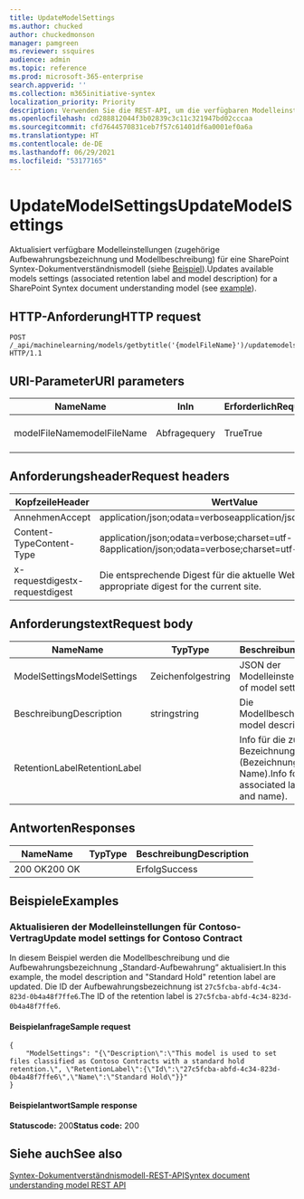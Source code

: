 ```yaml
---
title: UpdateModelSettings
ms.author: chucked
author: chuckedmonson
manager: pamgreen
ms.reviewer: ssquires
audience: admin
ms.topic: reference
ms.prod: microsoft-365-enterprise
search.appverid: ''
ms.collection: m365initiative-syntex
localization_priority: Priority
description: Verwenden Sie die REST-API, um die verfügbaren Modelleinstellungen für ein SharePoint Syntex-Dokumentverständnismodell zu aktualisieren.
ms.openlocfilehash: cd288812044f3b02839c3c11c321947bd02cccaa
ms.sourcegitcommit: cfd7644570831ceb7f57c61401df6a0001ef0a6a
ms.translationtype: HT
ms.contentlocale: de-DE
ms.lasthandoff: 06/29/2021
ms.locfileid: "53177165"
---
```

# <a name="updatemodelsettings"></a><span data-ttu-id="8157a-103">UpdateModelSettings</span><span class="sxs-lookup"><span data-stu-id="8157a-103">UpdateModelSettings</span></span>

<span data-ttu-id="8157a-104">Aktualisiert verfügbare Modelleinstellungen (zugehörige Aufbewahrungsbezeichnung und Modellbeschreibung) für eine SharePoint Syntex-Dokumentverständnismodell (siehe [Beispiel](rest-updatemodelsettings-method.md#examples)).</span><span class="sxs-lookup"><span data-stu-id="8157a-104">Updates available models settings (associated retention label and model description) for a SharePoint Syntex document understanding model (see [example](rest-updatemodelsettings-method.md#examples)).</span></span>

## <a name="http-request"></a><span data-ttu-id="8157a-105">HTTP-Anforderung</span><span class="sxs-lookup"><span data-stu-id="8157a-105">HTTP request</span></span>

```HTTP
POST /_api/machinelearning/models/getbytitle('{modelFileName}')/updatemodelsettings HTTP/1.1
```

## <a name="uri-parameters"></a><span data-ttu-id="8157a-106">URI-Parameter</span><span class="sxs-lookup"><span data-stu-id="8157a-106">URI parameters</span></span>

|<span data-ttu-id="8157a-107">Name</span><span class="sxs-lookup"><span data-stu-id="8157a-107">Name</span></span> |<span data-ttu-id="8157a-108">In</span><span class="sxs-lookup"><span data-stu-id="8157a-108">In</span></span> |<span data-ttu-id="8157a-109">Erforderlich</span><span class="sxs-lookup"><span data-stu-id="8157a-109">Required</span></span>|<span data-ttu-id="8157a-110">Typ</span><span class="sxs-lookup"><span data-stu-id="8157a-110">Type</span></span>|<span data-ttu-id="8157a-111">Beschreibung</span><span class="sxs-lookup"><span data-stu-id="8157a-111">Description</span></span>|
|-----|---|--------|----|-----------|
|<span data-ttu-id="8157a-112">modelFileName</span><span class="sxs-lookup"><span data-stu-id="8157a-112">modelFileName</span></span>|<span data-ttu-id="8157a-113">Abfrage</span><span class="sxs-lookup"><span data-stu-id="8157a-113">query</span></span>|<span data-ttu-id="8157a-114">True</span><span class="sxs-lookup"><span data-stu-id="8157a-114">True</span></span>|<span data-ttu-id="8157a-115">Zeichenfolge</span><span class="sxs-lookup"><span data-stu-id="8157a-115">string</span></span>|<span data-ttu-id="8157a-116">Name der Syntex-Modelldatei.</span><span class="sxs-lookup"><span data-stu-id="8157a-116">Name of the Syntex model file.</span></span>|

## <a name="request-headers"></a><span data-ttu-id="8157a-117">Anforderungsheader</span><span class="sxs-lookup"><span data-stu-id="8157a-117">Request headers</span></span>

| <span data-ttu-id="8157a-118">Kopfzeile</span><span class="sxs-lookup"><span data-stu-id="8157a-118">Header</span></span> | <span data-ttu-id="8157a-119">Wert</span><span class="sxs-lookup"><span data-stu-id="8157a-119">Value</span></span> |
|--------|-------|
|<span data-ttu-id="8157a-120">Annehmen</span><span class="sxs-lookup"><span data-stu-id="8157a-120">Accept</span></span>|<span data-ttu-id="8157a-121">application/json;odata=verbose</span><span class="sxs-lookup"><span data-stu-id="8157a-121">application/json;odata=verbose</span></span>|
|<span data-ttu-id="8157a-122">Content-Type</span><span class="sxs-lookup"><span data-stu-id="8157a-122">Content-Type</span></span>|<span data-ttu-id="8157a-123">application/json;odata=verbose;charset=utf-8</span><span class="sxs-lookup"><span data-stu-id="8157a-123">application/json;odata=verbose;charset=utf-8</span></span>|
|<span data-ttu-id="8157a-124">x-requestdigest</span><span class="sxs-lookup"><span data-stu-id="8157a-124">x-requestdigest</span></span>|<span data-ttu-id="8157a-125">Die entsprechende Digest für die aktuelle Website.</span><span class="sxs-lookup"><span data-stu-id="8157a-125">The appropriate digest for the current site.</span></span>|

## <a name="request-body"></a><span data-ttu-id="8157a-126">Anforderungstext</span><span class="sxs-lookup"><span data-stu-id="8157a-126">Request body</span></span>

|<span data-ttu-id="8157a-127">Name</span><span class="sxs-lookup"><span data-stu-id="8157a-127">Name</span></span>    |<span data-ttu-id="8157a-128">Typ</span><span class="sxs-lookup"><span data-stu-id="8157a-128">Type</span></span>   |<span data-ttu-id="8157a-129">Beschreibung</span><span class="sxs-lookup"><span data-stu-id="8157a-129">Description</span></span> |
|--------|-------|-------|
|<span data-ttu-id="8157a-130">ModelSettings</span><span class="sxs-lookup"><span data-stu-id="8157a-130">ModelSettings</span></span>|<span data-ttu-id="8157a-131">Zeichenfolge</span><span class="sxs-lookup"><span data-stu-id="8157a-131">string</span></span>|<span data-ttu-id="8157a-132">JSON der Modelleinstellungen.</span><span class="sxs-lookup"><span data-stu-id="8157a-132">JSON of model settings.</span></span>|
|<span data-ttu-id="8157a-133">Beschreibung</span><span class="sxs-lookup"><span data-stu-id="8157a-133">Description</span></span>|<span data-ttu-id="8157a-134">string</span><span class="sxs-lookup"><span data-stu-id="8157a-134">string</span></span>|<span data-ttu-id="8157a-135">Die Modellbeschreibung.</span><span class="sxs-lookup"><span data-stu-id="8157a-135">The model description.</span></span>|
|<span data-ttu-id="8157a-136">RetentionLabel</span><span class="sxs-lookup"><span data-stu-id="8157a-136">RetentionLabel</span></span>| |<span data-ttu-id="8157a-137">Info für die zugehörige Bezeichnung (Bezeichnungs-ID und Name).</span><span class="sxs-lookup"><span data-stu-id="8157a-137">Info for the associated label (label ID and name).</span></span>|

## <a name="responses"></a><span data-ttu-id="8157a-138">Antworten</span><span class="sxs-lookup"><span data-stu-id="8157a-138">Responses</span></span>

| <span data-ttu-id="8157a-139">Name</span><span class="sxs-lookup"><span data-stu-id="8157a-139">Name</span></span>   | <span data-ttu-id="8157a-140">Typ</span><span class="sxs-lookup"><span data-stu-id="8157a-140">Type</span></span>  | <span data-ttu-id="8157a-141">Beschreibung</span><span class="sxs-lookup"><span data-stu-id="8157a-141">Description</span></span>|
|--------|-------|------------|
|<span data-ttu-id="8157a-142">200 OK</span><span class="sxs-lookup"><span data-stu-id="8157a-142">200 OK</span></span>| |<span data-ttu-id="8157a-143">Erfolg</span><span class="sxs-lookup"><span data-stu-id="8157a-143">Success</span></span>|

## <a name="examples"></a><span data-ttu-id="8157a-144">Beispiele</span><span class="sxs-lookup"><span data-stu-id="8157a-144">Examples</span></span>

### <a name="update-model-settings-for-contoso-contract"></a><span data-ttu-id="8157a-145">Aktualisieren der Modelleinstellungen für Contoso-Vertrag</span><span class="sxs-lookup"><span data-stu-id="8157a-145">Update model settings for Contoso Contract</span></span>

<span data-ttu-id="8157a-146">In diesem Beispiel werden die Modellbeschreibung und die Aufbewahrungsbezeichnung „Standard-Aufbewahrung“ aktualisiert.</span><span class="sxs-lookup"><span data-stu-id="8157a-146">In this example, the model description and "Standard Hold" retention label are updated.</span></span> <span data-ttu-id="8157a-147">Die ID der Aufbewahrungsbezeichnung ist `27c5fcba-abfd-4c34-823d-0b4a48f7ffe6`.</span><span class="sxs-lookup"><span data-stu-id="8157a-147">The ID of the retention label is `27c5fcba-abfd-4c34-823d-0b4a48f7ffe6`.</span></span>

#### <a name="sample-request"></a><span data-ttu-id="8157a-148">Beispielanfrage</span><span class="sxs-lookup"><span data-stu-id="8157a-148">Sample request</span></span>

```HTTP
{
    "ModelSettings": "{\"Description\":\"This model is used to set files classified as Contoso Contracts with a standard hold retention.\", \"RetentionLabel\":{\"Id\":\"27c5fcba-abfd-4c34-823d-0b4a48f7ffe6\",\"Name\":\"Standard Hold\"}}"
}

```

#### <a name="sample-response"></a><span data-ttu-id="8157a-149">Beispielantwort</span><span class="sxs-lookup"><span data-stu-id="8157a-149">Sample response</span></span>

<span data-ttu-id="8157a-150">**Statuscode:** 200</span><span class="sxs-lookup"><span data-stu-id="8157a-150">**Status code:** 200</span></span>

## <a name="see-also"></a><span data-ttu-id="8157a-151">Siehe auch</span><span class="sxs-lookup"><span data-stu-id="8157a-151">See also</span></span>

[<span data-ttu-id="8157a-152">Syntex-Dokumentverständnismodell-REST-API</span><span class="sxs-lookup"><span data-stu-id="8157a-152">Syntex document understanding model REST API</span></span>](syntex-model-rest-api.md)

